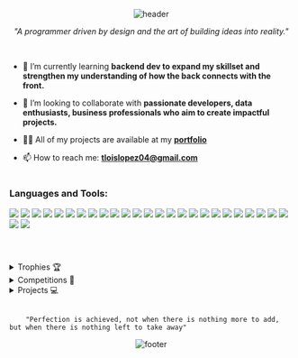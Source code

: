 <!-- 
<div align="center">
<img  align="right" height="200" src="/rightt.png"  />
<img align="left" height="200" src="/leftt.png"  />
<h1 align="center">Hi 👋, I'm Tiffany</h1>
</div> 

<div align="center">
  
![header](https://capsule-render.vercel.app/api?type=waving&color=gradient&height=200&section=header&text=Hello!%20I'm%20Tiffany%20&fontSize=40&animation=twinkling&fontAlignY=35)
</div>
-->

<div align="center">
  
![header](https://capsule-render.vercel.app/api?text=Hello!%20I'm%20Tiffany%20&fontSize=40&animation=fadeIn&type=waving&customColorList=FFD700,FFA500&height=100&fontColor=FFFFFF)
</div>




<p align="center"><i>"A programmer driven by design and the art of building ideas into reality."</i></p>
<br>

- 🌱 I’m currently learning **backend dev to expand my skillset and strengthen my understanding of how the back connects with the front.**

- 👯 I’m looking to collaborate with **passionate developers, data enthusiasts, business professionals who aim to create impactful projects.**

- 👨‍💻 All of my projects are available at my **[portfolio](https://scratch-portfolio-jet.vercel.app/)**

- 📫 How to reach me: **tloislopez04@gmail.com**

<!-- 
         A programmer driven by design and the art of building ideas into reality.
<h1 align="center">Hi 👋, I'm Tiffany</h1>        
[![Typing SVG](https://readme-typing-svg.demolab.com?font=Fira+Code&size=22&pause=1000&color=00F7F7&width=435&lines=A+Programmer+Driven+by+Design;Turning+Ideas+into+Reality;Always+Learning+New+Things)](https://git.io/typing-svg)
<h3 align="center">A passionate frontend developer from India</h3>
<p align="left"> <img src="https://komarev.com/ghpvc/?username=iffois-prog&label=Profile%20views&color=0e75b6&style=flat" alt="iffois-prog" /> </p>
<p align="left"> <a href="https://github.com/ryo-ma/github-profile-trophy"><img src="https://github-profile-trophy.vercel.app/?username=iffois-prog" alt="iffois-prog" /></a> </p>
<h3 align="center">A programmer driven by design and the art of building ideas into reality.</h3>
<p align="left"> <img src="https://komarev.com/ghpvc/?username=iffois-prog&label=Profile%20views&color=0e75b6&style=flat" alt="iffois-prog" /> </p>
<img src="https://img.shields.io/badge/Arduino-00979D?style=for-the-badge&logo=arduino&logoColor=white" />
-->

<h1 align="center"></h1>

<h3 align="left">Languages and Tools:</h3>
<p align="left">
  <img src="https://img.shields.io/badge/Bootstrap-7952B3?style=for-the-badge&logo=bootstrap&logoColor=white" />
  <img src="https://img.shields.io/badge/Chart.js-FF6384?style=for-the-badge&logo=chartdotjs&logoColor=white" />
  <img src="https://img.shields.io/badge/C++-00599C?style=for-the-badge&logo=c%2B%2B&logoColor=white" />
  <img src="https://img.shields.io/badge/CSS3-1572B6?style=for-the-badge&logo=css3&logoColor=white" />
  <img src="https://img.shields.io/badge/Figma-F24E1E?style=for-the-badge&logo=figma&logoColor=white" />
  <img src="https://img.shields.io/badge/Git-F05032?style=for-the-badge&logo=git&logoColor=white" />
  <img src="https://img.shields.io/badge/HTML5-E34F26?style=for-the-badge&logo=html5&logoColor=white" />
  <img src="https://img.shields.io/badge/JavaScript-F7DF1E?style=for-the-badge&logo=javascript&logoColor=black" />
  <img src="https://img.shields.io/badge/MATLAB-0076A8?style=for-the-badge&logo=mathworks&logoColor=white" />
  <img src="https://img.shields.io/badge/MySQL-4479A1?style=for-the-badge&logo=mysql&logoColor=white" />
  <img src="https://img.shields.io/badge/Next.js-000000?style=for-the-badge&logo=nextdotjs&logoColor=white" />
  <img src="https://img.shields.io/badge/Pandas-150458?style=for-the-badge&logo=pandas&logoColor=white" />
  <img src="https://img.shields.io/badge/Photoshop-31A8FF?style=for-the-badge&logo=adobephotoshop&logoColor=white" />
  <img src="https://img.shields.io/badge/Python-3776AB?style=for-the-badge&logo=python&logoColor=white" />
  <img src="https://img.shields.io/badge/Qt-41CD52?style=for-the-badge&logo=qt&logoColor=white" />
  <img src="https://img.shields.io/badge/React-20232A?style=for-the-badge&logo=react&logoColor=61DAFB" />
  <img src="https://img.shields.io/badge/React_Native-20232A?style=for-the-badge&logo=react&logoColor=61DAFB" />
  <img src="https://img.shields.io/badge/SQLite-003B57?style=for-the-badge&logo=sqlite&logoColor=white" />
  <img src="https://img.shields.io/badge/Tailwind_CSS-38B2AC?style=for-the-badge&logo=tailwindcss&logoColor=white" />
  <img src="https://img.shields.io/badge/TypeScript-3178C6?style=for-the-badge&logo=typescript&logoColor=white" />
        
<img src="https://img.shields.io/badge/Vite-646CFF?style=for-the-badge&logo=vite&logoColor=white" />
  <img src="https://img.shields.io/badge/Anaconda-44A833?style=for-the-badge&logo=anaconda&logoColor=white" />
  <img src="https://img.shields.io/badge/shadcn%2Fui-000000?style=for-the-badge&logo=radix-ui&logoColor=white" />
  <img src="https://img.shields.io/badge/XAMPP-FB7A24?style=for-the-badge&logo=xampp&logoColor=white" />
  <img src="https://img.shields.io/badge/AutoCAD-E51050?style=for-the-badge&logo=autodesk&logoColor=white" />
  <img src="https://img.shields.io/badge/Android_Studio-3DDC84?style=for-the-badge&logo=androidstudio&logoColor=white" />
  <img src="https://img.shields.io/badge/Vercel-000000?style=for-the-badge&logo=vercel&logoColor=white" />
</p>

<h1 align="center"></h1>
<br>

<details marginTop="20px">
  <summary>Trophies 🏆</summary>
  <p align="left">
    <a href="https://github.com/ryo-ma/github-profile-trophy">
      <img src="https://github-profile-trophy.vercel.app/?username=iffois-prog&theme=dracula&no-frame=true&no-bg=true&margin-w=15" alt="iffois-prog" />
    </a>
  </p>
</details>
<details marginTop="20px">
  <summary>Competitions 🏃</summary>
  <p align="left">
    
  </p>
</details>
<details marginTop="20px">
  <summary>Projects 💻</summary>
  <p align="left">
    
  </p>
</details>

<br>

<!-- 
<h3 align="left">Connect with me:</h3>
<p align="left">
<a href="https://linkedin.com/in/name" target="blank"><img align="center" src="https://raw.githubusercontent.com/rahuldkjain/github-profile-readme-generator/master/src/images/icons/Social/linked-in-alt.svg" alt="name" height="30" width="40" /></a>
</p>

<p><img align="left" src="https://github-readme-stats.vercel.app/api/top-langs?username=iffois-prog&show_icons=true&locale=en&layout=compact" alt="iffois-prog" /></p>
<p>&nbsp;<img align="center" src="https://github-readme-stats.vercel.app/api?username=iffois-prog&show_icons=true&locale=en" alt="iffois-prog" /></p>
<p><img align="center" src="https://github-readme-streak-stats.herokuapp.com/?user=iffois-prog&" alt="iffois-prog" /></p> 
-->

        "Perfection is achieved, not when there is nothing more to add, but when there is nothing left to take away" 

<div align="center">

![footer](https://capsule-render.vercel.app/api?type=waving&customColorList=FFD700,FFA500&height=150&section=footer)
</div>
